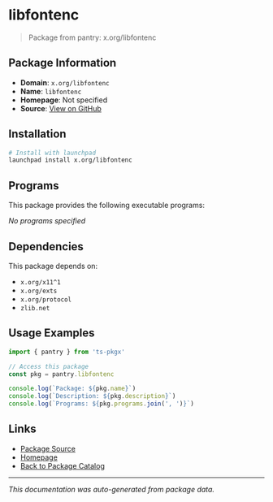 # libfontenc

> Package from pantry: x.org/libfontenc

## Package Information

- **Domain**: `x.org/libfontenc`
- **Name**: `libfontenc`
- **Homepage**: Not specified
- **Source**: [View on GitHub](https://github.com/pkgxdev/pantry/tree/main/projects/x.org/libfontenc/package.yml)

## Installation

```bash
# Install with launchpad
launchpad install x.org/libfontenc
```

## Programs

This package provides the following executable programs:

*No programs specified*

## Dependencies

This package depends on:

- `x.org/x11^1`
- `x.org/exts`
- `x.org/protocol`
- `zlib.net`

## Usage Examples

```typescript
import { pantry } from 'ts-pkgx'

// Access this package
const pkg = pantry.libfontenc

console.log(`Package: ${pkg.name}`)
console.log(`Description: ${pkg.description}`)
console.log(`Programs: ${pkg.programs.join(', ')}`)
```

## Links

- [Package Source](https://github.com/pkgxdev/pantry/tree/main/projects/x.org/libfontenc/package.yml)
- [Homepage](#)
- [Back to Package Catalog](../../../package-catalog.md)

---

*This documentation was auto-generated from package data.*
